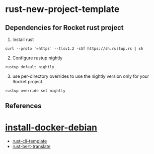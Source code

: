 # rust-new-project-template
## Dependencies for Rocket rust project
1. Install rust
```
curl --proto '=https' --tlsv1.2 -sSf https://sh.rustup.rs | sh
```
2. Configure rustup nightly
```
rustup default nightly
```
3. use per-directory overrides to use the nightly version only for your Rocket project
```
rustup override set nightly
```


## References
# [install-docker-debian](https://docs.docker.com/engine/install/debian/)
* [rust-cli-template](https://github.com/kbknapp/rust-cli-template)
* [rust-bert-translate](https://docs.rs/rust-bert/latest/rust_bert/index.html)